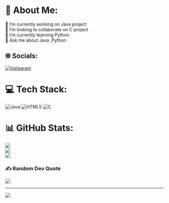 # 💫 About Me:
🔭 I’m currently working on Java project<br>👯 I’m looking to collaborate on C project<br>🌱 I’m currently learning Python<br>💬 Ask me about Java ,Python<br>


## 🌐 Socials:
[![Instagram](https://img.shields.io/badge/Instagram-%23E4405F.svg?logo=Instagram&logoColor=white)](https://instagram.com/Shreya_0593) 

# 💻 Tech Stack:
![Java](https://img.shields.io/badge/java-%23ED8B00.svg?style=for-the-badge&logo=openjdk&logoColor=white) ![HTML5](https://img.shields.io/badge/html5-%23E34F26.svg?style=for-the-badge&logo=html5&logoColor=white) ![C](https://img.shields.io/badge/c-%2300599C.svg?style=for-the-badge&logo=c&logoColor=white)
# 📊 GitHub Stats:
![](https://github-readme-stats.vercel.app/api?username=Shreya7259&theme=dark&hide_border=false&include_all_commits=false&count_private=false)<br/>
![](https://github-readme-streak-stats.herokuapp.com/?user=Shreya7259&theme=dark&hide_border=false)<br/>
![](https://github-readme-stats.vercel.app/api/top-langs/?username=Shreya7259&theme=dark&hide_border=false&include_all_commits=false&count_private=false&layout=compact)

### ✍️ Random Dev Quote
![](https://quotes-github-readme.vercel.app/api?type=horizontal&theme=radical)

---
[![](https://visitcount.itsvg.in/api?id=Shreya7259&icon=0&color=0)](https://visitcount.itsvg.in)

<!-- Proudly created with GPRM ( https://gprm.itsvg.in ) -->
